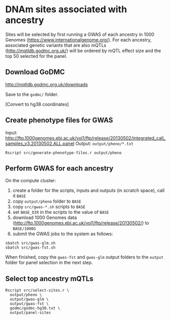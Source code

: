 # DNAm sites associated with ancestry

Sites will be selected by first running
a GWAS of each ancestry in 1000 Genomes (https://www.internationalgenome.org/).
For each ancestry, associated genetic variants that are also mQTLs (http://mqtldb.godmc.org.uk/)
will be ordered by mQTL effect size
and the top 50 selected for the panel.

## Download GoDMC

http://mqtldb.godmc.org.uk/downloads

Save to the `godmc/` folder.

[Convert to hg38 coordinates]

## Create phenotype files for GWAS

Input: http://ftp.1000genomes.ebi.ac.uk/vol1/ftp/release/20130502/integrated_call_samples_v3.20130502.ALL.panel
Output: `output/pheno/*.txt`
```
Rscript src/generate-phenotype-files.r output/pheno
```

## Perform GWAS for each ancestry

On the compute cluster:
1. create a folder for the scripts, inputs and outputs (in scratch space), call it `BASE`
2. copy `output/pheno` folder to `BASE`
3. copy `src/gwas-*.sh` scripts to `BASE`
4. set `BASE_DIR` in the scripts to the value of `BASE`
5. download 1000 Genomes data (http://ftp.1000genomes.ebi.ac.uk/vol1/ftp/release/20130502/) to `BASE/1000G`
6. submit the GWAS jobs to the system as follows:
```
sbatch src/gwas-glm.sh
sbatch src/gwas-fst.sh
```

When finished, copy the `gwas-fst` and `gwas-glm` output folders
to the `output` folder for panel selection in the next step.

## Select top ancestry mQTLs

```
Rscript src/select-sites.r \
  output/pheno \
  output/gwas-glm \
  output/gwas-fst \
  godmc/godmc-hg38.txt \
  output/panel-sites
```
